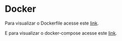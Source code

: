# Docker

Para visualizar o Dockerfile acesse este [link](../../../api/CtrlEat/src/Adapters/Driving/Web.Api/Dockerfile).

E para visualizar o docker-compose acesse este [link](../../../api/CtrlEat/docker-compose.yml).